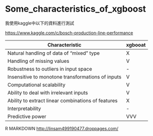 # Some_characteristics_of_xgboost

我使用kaggle中以下的資料進行測試

 https://www.kaggle.com/c/bosch-production-line-performance 
 
|Characteristic|xgbooat|
|--------------|-------|
|Natural handling of data of “mixed” type| X |
|Handling of missing values| V |
|Robustness to outliers in input space| - |
|Insensitive to monotone transformations of inputs| V |
|Computational scalability| V |
|Ability to deal with irrelevant inputs| V |
|Ability to extract linear combinations of features| X |
|Interpretability | - |
|Predictive power| VVV |

R MARKDOWN
http://linsam499190477.droppages.com/



